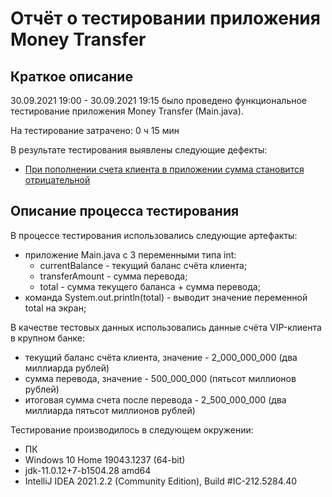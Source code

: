 # Отчёт о тестировании приложения Money Transfer

## Краткое описание

30.09.2021 19:00 - 30.09.2021 19:15 было проведено функциональное тестирование приложения Money Transfer (Main.java).

На тестирование затрачено: 0 ч 15 мин

В результате тестирования выявлены следующие дефекты:

 * [При пополнении счета клиента в приложении сумма становится отрицательной](https://github.com/alexman-git/Java_1_task_1_Money_Transfer/issues/1)

## Описание процесса тестирования

В процессе тестирования использовались следующие артефакты:

- приложение Main.java с 3 переменными типа int:
  * currentBalance - текущий баланс счёта клиента;
  * transferAmount - сумма перевода;
  * total - сумма текущего баланса + сумма перевода;
- команда System.out.println(total) - выводит значение переменной total на экран;

В качестве тестовых данных использовались данные счёта VIP-клиента в крупном банке:

- текущий баланс счёта клиента, значение - 2_000_000_000 (два миллиарда рублей)
- сумма перевода, значение - 500_000_000 (пятьсот миллионов рублей)
- итоговая сумма счета после перевода - 2_500_000_000 (два миллиарда пятьсот миллионов рублей)

Тестирование производилось в следующем окружении:

- ПК
- Windows 10 Home 19043.1237 (64-bit)
- jdk-11.0.12+7-b1504.28 amd64
- IntelliJ IDEA 2021.2.2 (Community Edition), Build #IC-212.5284.40